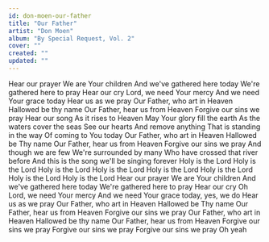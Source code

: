 ```yaml
---
id: don-moen-our-father
title: "Our Father"
artist: "Don Moen"
album: "By Special Request, Vol. 2"
cover: ""
created: ""
updated: ""
---
```


Hear our prayer
We are Your children
And we've gathered here today
We're gathered here to pray
Hear our cry
Lord, we need Your mercy
And we need Your grace today
Hear us as we pray
Our Father, who art in Heaven
Hallowed be thy name
Our Father, hear us from Heaven
Forgive our sins we pray
Hear our song
As it rises to Heaven
May Your glory fill the earth
As the waters cover the seas
See our hearts
And remove anything
That is standing in the way
Of coming to You today
Our Father, who art in Heaven
Hallowed be Thy name
Our Father, hear us from Heaven
Forgive our sins we pray
And though we are few
We're surrounded by many
Who have crossed that river before
And this is the song we'll be singing forever
Holy is the Lord
Holy is the Lord
Holy is the Lord
Holy is the Lord
Holy is the Lord
Holy is the Lord
Holy is the Lord
Holy is the Lord
Hear our prayer
We are Your children
And we've gathered here today
We're gathered here to pray
Hear our cry
Oh Lord, we need Your mercy
And we need Your grace today, yes, we do
Hear us as we pray
Our Father, who art in Heaven
Hallowed be Thy name
Our Father, hear us from Heaven
Forgive our sins we pray
Our Father, who art in Heaven
Hallowed be thy name
Our Father, hear us from Heaven
Forgive our sins we pray
Forgive our sins we pray
Forgive our sins we pray
Oh yeah